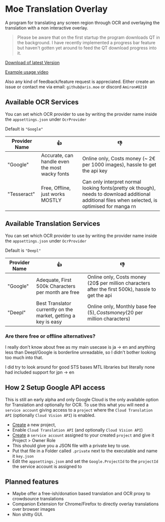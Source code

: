 ﻿# Moe Translation Overlay
A program for translating any screen region through OCR and overlaying the translation with a non interactive overlay.

> Please be aware that on the first startup the program downloads QT in the background. 
> I have recently implemented a progress bar feature but haven't gotten yet around to feed the QT download progress into it.

[Download of latest Version](https://github.com/Amiron49/Aris.Moe.Ocr.Translation.Overlay/releases/latest)

[Example usage video](https://youtu.be/6CS_JHkEoxA)

Also any kind of feedback/feature request is appreciated. 
Either create an issue or contact me via email: `github@aris.moe` or discord `Amiron#8210`

## Available OCR Services

You can set which OCR provider to use by writing the provider name inside the `appsettings.json` under `OcrProvider`

Default is `"Google"`

|Provider Name| 👍 | 👎|
|-|-|-|
|"Google"|Accurate, can handle even the most wacky fonts| Online only, Costs money (~ 2€ per 1000 images), hassle to get the api key|
|"Tesseract"|Free, Offline, just works MOSTLY|Can only interpret normal looking fonts(pretty ok though), needs to download additional additional files when selected, is optimised for manga rn|

## Available Translation Services

You can set which OCR provider to use by writing the provider name inside the `appsettings.json` under `OcrProvider`

Default is `"Deepl"`

|Provider Name| 👍 | 👎|
|-|-|-|
|"Google"|Adequate, First 500k Characters per month are free| Online only, Costs money (20$ per million characters after the first 500k), hassle to get the api|
|"Deepl"|Best Translator currently on the market, getting a key is easy|Online only, Monthly base fee (5$), Costs money (20$ per million characters)|

### Are there free or offline alternatives?

I really don't know about free as my main usecase is ja -> en and anything less than Deepl/Google is borderline unreadable, so I didn't bother looking too much into that.

I did try to look around for good STS bases MTL libraries but literally none had included support for jpn -> en

## How 2 Setup Google API access

This is still an early alpha and only Google Cloud is the only available option for Translation and optionally for OCR. To use this what you will need a `service account` 
giving access to a `project` where the `Cloud Translation API` (optionally `Cloud Vision API`) is enabled.

- [Create](https://console.cloud.google.com/projectcreate) a new project,
- Enable `Cloud Translation API` (and optionally `Cloud Vision API`) 
- [Create](https://cloud.google.com/docs/authentication/production#create_service_account) a `service account` assigned to your created `project` and give it Project > Owner Role
- This should give you a JSON file with a private key to use.
- Put that file in a Folder called `.private` next to the executable and name it `key.json`
- Edit the `appsettings.json` and set the `Google.ProjectId` to the `projectId` the service account is assigned to 

## Planned features

- Maybe offer a free-ish/donation based translation and OCR proxy to crowdsource translations
- Companion Extension for Chrome/Firefox to directly overlay translations over browser images
- Non shitty GUI.

